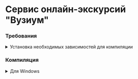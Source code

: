 # Сервис онлайн-экскурсий "Вузиум"

### Требования

<details>
<summary>Установка необходимых зависимостей для компиляции</summary>

<details>
<summary>Для Windows</summary>

##### 1. Загрузить установщик [Microsoft C++ Build Tools](https://visualstudio.microsoft.com/ru/visual-cpp-build-tools/) и открыть его, чтобы начать установку.

##### 2. Установить [Rust](https://www.rust-lang.org/tools/install)

##### 3. Установить Tauri CLI

```
cargo install tauri-cli --version 2.0.0-beta.12 --locked
```

##### 4. Установить WebAssembly target

```
rustup target add wasm32-unknown-unknown
```

##### 5. Установить Trunk

```
cargo install trunk
```

</details>
</details>

### Компиляция

<details>
<summary>Для Windows</summary>

##### 1. в режиме "dev":

###### - Чистый Web

```
trunk serve
```

###### - С обёрткой Tauri

```
cargo tauri dev
```

</details>
